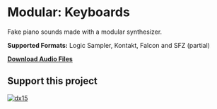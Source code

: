 # Modular: Keyboards
 
Fake piano sounds made with a modular synthesizer.

**Supported Formats:** Logic Sampler, Kontakt, Falcon and SFZ (partial)

**[Download Audio Files](https://github.com/publicsamples/Modular-Noise/releases/tag/1.0)**

## **Support this project**

[
![dx15](https://www.modularsamples.com/img/msdx.png)
](https://www.modularsamples.com/dx-15-for-kontakt/)

